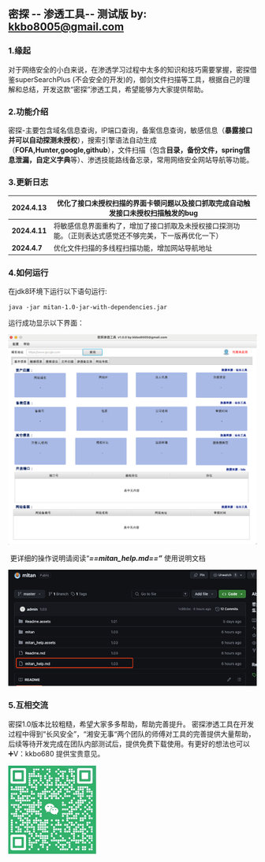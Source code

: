 ## 密探 -- 渗透工具-- 测试版     by: kkbo8005@gmail.com

### 1.缘起

  对于网络安全的小白来说，在渗透学习过程中太多的知识和技巧需要掌握，密探借鉴superSearchPlus (不会安全的开发)的，御剑文件扫描等工具，根据自己的理解和总结，开发这款“密探”渗透工具，希望能够为大家提供帮助。

### 2.功能介绍

  密探-主要包含域名信息查询，IP端口查询，备案信息查询，敏感信息（**暴露接口并可以自动探测未授权**），搜索引擎语法自动生成（**FOFA,Hunter,google,github**），文件扫描（包含**目录，备份文件，spring信息泄漏，自定义字典**等）、渗透技能路线备忘录，常用网络安全网站导航等功能。

### 3.更新日志

| 2024.4.13     | 优化了接口未授权扫描的界面卡顿问题以及接口抓取完成自动触发接口未授权扫描触发的bug |
| ------------- | ------------------------------------------------------------ |
| **2024.4.11** | 将敏感信息界面重构了，增加了接口抓取及未授权接口探测功能。（正则表达式感觉还不够完美，下一版再优化一下） |
| **2024.4.7**  | 优化文件扫描的多线程扫描功能，增加网站导航地址               |

###  4.如何运行

 在jdk8环境下运行以下语句运行:

```
java -jar mitan-1.0-jar-with-dependencies.jar
```

运行成功显示以下界面：

![image-20240406144653006](Readme.assets/image-20240406144653006.png)

​     更详细的操作说明请阅读“***==mitan_help.md==”*** 使用说明文档

![image-20240411225500256](Readme.assets/image-20240411225500256.png)

### 5.互相交流

密探1.0版本比较粗糙，希望大家多多帮助，帮助完善提升。 密探渗透工具在开发过程中得到“长风安全”，“湘安无事“两个团队的师傅对工具的完善提供大量帮助，后续等待开发完成在团队内部测试后，提供免费下载使用。有更好的想法也可以➕V：kkbo680  提供宝贵意见。 

![image-20240406180609618](Readme.assets/image-20240406180609618.png)